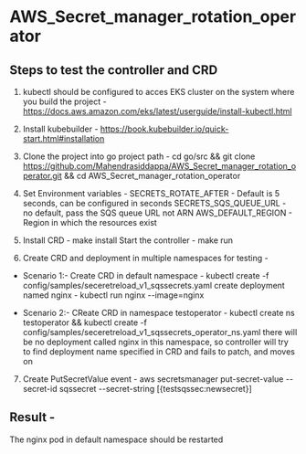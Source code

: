 # AWS_Secret_manager_rotation_operator

## Steps to test the controller and CRD 
1. kubectl should be configured to acces EKS cluster on the system where you build the project - https://docs.aws.amazon.com/eks/latest/userguide/install-kubectl.html

2. Install kubebuilder - https://book.kubebuilder.io/quick-start.html#installation

3. Clone the project into go project path - cd go/src && git clone https://github.com/Mahendrasiddappa/AWS_Secret_manager_rotation_operator.git && cd AWS_Secret_manager_rotation_operator

4. Set Environment variables - 
SECRETS_ROTATE_AFTER - Default is 5 seconds, can be configured in seconds
SECRETS_SQS_QUEUE_URL - no default, pass the SQS queue URL not ARN
AWS_DEFAULT_REGION -  Region in which the resources exist

5. Install CRD - make install
Start the controller - make run 

6. Create CRD and deployment in multiple namespaces for testing -
* Scenario 1:-
Create CRD in default namespace -
kubectl create -f config/samples/seceretreload_v1_sqssecrets.yaml
create deployment named nginx - kubectl run nginx --image=nginx

* Scenario 2:-
CReate CRD in namespace testoperator -
kubectl create ns testoperator && kubectl create -f config/samples/seceretreload_v1_sqssecrets_operator_ns.yaml
there will be no deployment called nginx in this namespace, so controller will try to find deployment name specified in CRD and fails to patch, and moves on

7. Create PutSecretValue event -
aws secretsmanager put-secret-value --secret-id sqssecret --secret-string [{testsqssec:newsecret}]

## Result - 
The nginx pod in default namespace should be restarted
